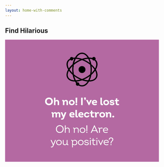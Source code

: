 ```yaml
---
layout: home-with-comments
---
```


## Find Hilarious


<body>
	<div class="slideshow">
		<img src="/assets/img/all-pics/chemistry-joke-1.png" width="100%" height:765px>
        <img src="/assets/img/all-pics/chemistry-joke-2.png" width="100%" height:765px>
        <img src="/assets/img/all-pics/chemistry-joke-3.png" width="100%" height:765px>
        <img src="/assets/img/all-pics/chemistry-joke-4.png" width="100%" height:765px>
        <img src="/assets/img/all-pics/chemistry-joke-5.png" width="100%" height:765px>
	</div>
</body>





<style>
    .slideshow {
        position: relative;
        width: 100%;
        height: 400px;
        overflow: hidden;
    }
    .slideshow img {
        position: absolute;
        top: 0;
        left: 0;
        width: 100%;
        height: 100%;
        object-fit: cover;
        transition: opacity 1s ease-in-out;
    }
    .slideshow img:last-child {
        opacity: 0;
    }
    .slideshow:hover img:first-child {
        opacity: 0;
    }
    .slideshow:hover img:last-child {
        opacity: 1;
    }
</style>

